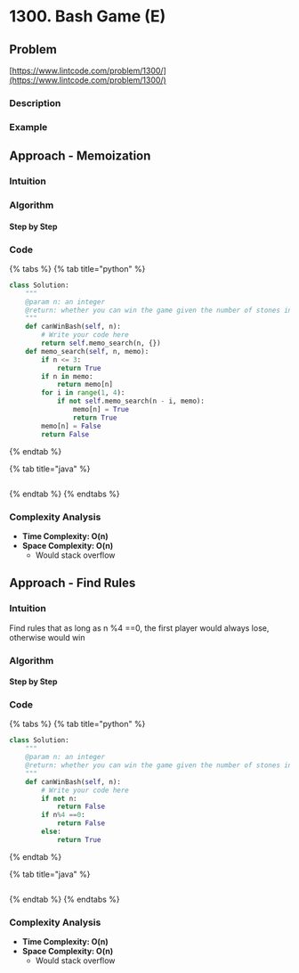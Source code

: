 # 1300. Bash Game \(E\)

## Problem

[https://www.lintcode.com/problem/1300/](https://www.lintcode.com/problem/1300/)

### Description

### Example

## Approach - Memoization 

### Intuition

### Algorithm

#### Step by Step

### Code

{% tabs %}
{% tab title="python" %}
```python
class Solution:
    """
    @param n: an integer
    @return: whether you can win the game given the number of stones in the heap
    """
    def canWinBash(self, n):
        # Write your code here
        return self.memo_search(n, {})
    def memo_search(self, n, memo):
        if n <= 3:
            return True
        if n in memo:
            return memo[n]
        for i in range(1, 4):
            if not self.memo_search(n - i, memo):
                memo[n] = True
                return True
        memo[n] = False
        return False

```
{% endtab %}

{% tab title="java" %}
```

```
{% endtab %}
{% endtabs %}

### Complexity Analysis

* **Time Complexity: O\(n\)**
* **Space Complexity: O\(n\)**
  * Would stack overflow

## Approach - Find Rules

### Intuition

Find rules that as long as n %4 ==0, the first player would always lose, otherwise would win

### Algorithm

#### Step by Step

### Code

{% tabs %}
{% tab title="python" %}
```python
class Solution:
    """
    @param n: an integer
    @return: whether you can win the game given the number of stones in the heap
    """
    def canWinBash(self, n):
        # Write your code here
        if not n:
            return False
        if n%4 ==0:
            return False
        else:
            return True
```
{% endtab %}

{% tab title="java" %}
```

```
{% endtab %}
{% endtabs %}

### Complexity Analysis

* **Time Complexity: O\(n\)**
* **Space Complexity: O\(n\)**
  * Would stack overflow


